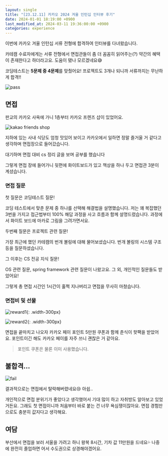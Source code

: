 ```yaml
---
layout: single
title: "[23.12.11] 카카오 2024 겨울 인턴십 인터뷰 후기"
date: 2024-01-01 18:19:00 +0900
last_modified_at: 2024-03-11 19:36:00:00 +0900
categories: experience
---
```


이번에 카카오 겨울 인턴십 서류 전형에 합격하여 인터뷰를 다녀왔습니다.

카테캠 수료자에게는 서류 전형에서 면접관들이 좀 더 꼼꼼히 읽어주는(?) 약간의 혜택이 존재한다고 하더라고요. 도움이 됐나 모르겠네요😅

코딩테스트는 **5문제 중 4문제**를 맞췄어요! 프로젝트도 3개나 되니까 서류까지는 무난하게 합격!!

![pass](/assets//images/2024/01/01/pass-papers.jpg)

## 면접

판교의 카카오 사옥에 가니 1층부터 카카오 프렌즈 샵이 있었어요.

![kakao friends shop](/assets/images/2024/01/01/kakao-friends-shop.jpg)

지하에 있는 사내 식당도 엄청 맛있어 보이고 카카오에서 일하면 정말 즐거울 거 같다고 생각하며 면접장으로 들어갔습니다.

대기하며 면접 대비 cs 정리 글을 보며 공부를 했습니다

그렇게 면접 장에 들어가니 뒷편에 화이트보드가 있고 책상을 하나 두고 면접관 3분이 계셨습니다.

### 면접 질문

첫 질문은 코딩테스트 질문!

코딩 테스트에서 맞춘 문제 중 하나를 선택해 해결법을 설명했습니다. 저는 꽤 복잡했던 3번을 가지고 접근법부터 100% 해답 과정을 사고 흐름과 함께 설명드렸습니다. 과정에서 화이트 보드에 마카로 그림을 그려가면서요.

두번째 질문은 프로젝트 관련 질문!

가장 최근에 했던 카테캠의 번개 볼링에 대해 물어보셨습니다. 번개 볼링의 시스템 구조 등을 질문하셨습니다.

그 이후는 CS 전공 지식 질문!

OS 관련 질문, spring framework 관련 질문이 나왔고요. 그 외, 개인적인 질문들도 받았어요!

그렇게 총 면접 시간인 1시간이 훌쩍 지나버리고 면접을 무사히 마쳤습니다.

### 면접비 및 선물

![reward1](/assets/images/2024/01/01/reward1.jpg){: .width-300px}

![reward2](/assets/images/2024/01/01/reward2.jpg){: .width-300px}

면접을 끝마치고 나오자 카카오 페이 포인트 5만원 쿠폰과 함께 춘식이 핫팩을 받았어요. 포인트이긴 해도 카카오 페이를 자주 쓰니 괜찮은 거 같아요.

> 포인트 쿠폰은 물론 이미 사용했습니다.

## 불합격\...

![fail](/assets/images/2024/01/01/fail.jpg)

결과적으로는 면접에서 탈락해버렸네요😢 아쉽..

개인적으로 면접 분위기가 좋았다고 생각했어서 기대 많이 하고 자취방도 알아보고 있었거든요. 그래도 첫 면접이니까 처음부터 바로 붙는 건 너무 욕심쟁이잖아요. 면접 경험만으로도 충분히 값지다고 생각해요.

## 여담

부산에서 면접을 보러 서울을 가려고 하니 왕복 8시간, 기차 값 11만원을 드네요💦 나중에 완전히 졸업하면 어서 수도권으로 상경해야겠어요.
